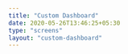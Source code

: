 ```yaml
---
title: "Custom Dashboard"
date: 2020-05-26T13:46:25+05:30
type: "screens"
layout: "custom-dashboard"
---
```


